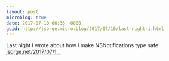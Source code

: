 ```yaml
---
layout: post
microblog: true
date: 2017-07-10 06:36 -0800
guid: http://jsorge.micro.blog/2017/07/10/last-night-i.html
---
```

 Last night I wrote about how  I make NSNotifications type safe: [jsorge.net/2017/07/1...](http://jsorge.net/2017/07/10/making-nsnotifications-type-safe/)
